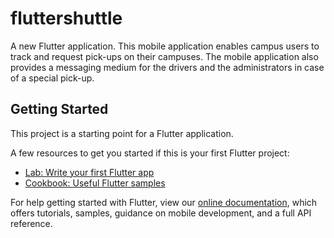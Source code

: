 # fluttershuttle

A new Flutter application.
This mobile application enables campus users to track and request pick-ups on their campuses. The mobile application also provides a messaging medium for the drivers and the administrators in case of a special pick-up.

## Getting Started

This project is a starting point for a Flutter application.

A few resources to get you started if this is your first Flutter project:

- [Lab: Write your first Flutter app](https://flutter.dev/docs/get-started/codelab)
- [Cookbook: Useful Flutter samples](https://flutter.dev/docs/cookbook)

For help getting started with Flutter, view our
[online documentation](https://flutter.dev/docs), which offers tutorials,
samples, guidance on mobile development, and a full API reference.
